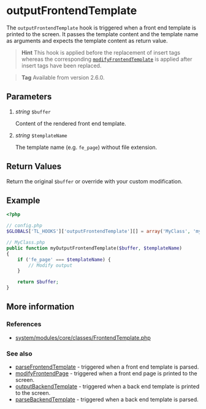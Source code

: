 # outputFrontendTemplate

The `outputFrontendTemplate` hook is triggered when a front end template is
printed to the screen. It passes the template content and the template name as
arguments and expects the template content as return value. 

> **Hint** This hook is applied before the replacement of insert tags 
> whereas the corresponding [`modifyFrontendTemplate`][1] is applied after 
> insert tags have been replaced.

<!-- blockquote break -->

> **Tag** Available from version 2.6.0.


## Parameters

1. *string* `$buffer`

    Content of the rendered front end template.

2. *string* `$templateName`

    The template name (e.g. `fe_page`) without file extension.


## Return Values

Return the original `$buffer` or override with your custom modification.


## Example

```php
<?php

// config.php
$GLOBALS['TL_HOOKS']['outputFrontendTemplate'][] = array('MyClass', 'myOutputFrontendTemplate');

// MyClass.php
public function myOutputFrontendTemplate($buffer, $templateName)
{
    if ('fe_page' === $templateName) {
        // Modify output
    }

    return $buffer;
}
```


## More information


### References

- [system/modules/core/classes/FrontendTemplate.php](https://github.com/contao/core/blob/3.5.0/system/modules/core/classes/FrontendTemplate.php#L84-L91)


### See also

- [parseFrontendTemplate](parseFrontendTemplate.md) - triggered when a front end template is parsed.
- [modifyFrontendPage][1] - triggered when a front end page is printed to the screen.
- [outputBackendTemplate](outputBackendTemplate.md) - triggered when a back end template is printed to the screen.
- [parseBackendTemplate](parseBackendTemplate.md) - triggered when a back end template is parsed.


[1]: modifyFrontendPage.md
